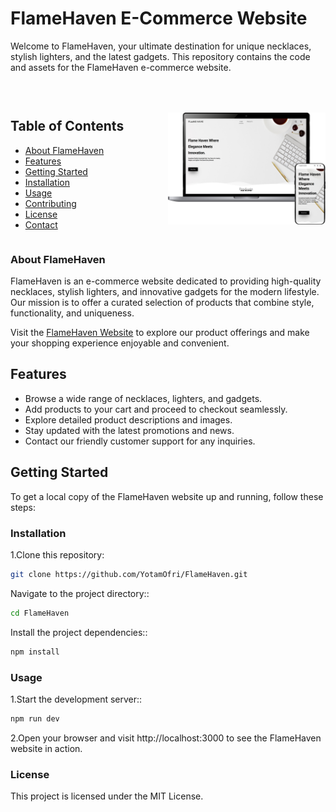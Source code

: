 # FlameHaven E-Commerce Website

Welcome to FlameHaven, your ultimate destination for unique necklaces, stylish lighters, and the latest gadgets. This repository contains the code and assets for the FlameHaven e-commerce website.

<div style="display: flex;  flex-wrap: wrap; justify-content: center; align-items: center; padding-top:30px;">
 <div style="flex: 1;">
 <h2>Table of Contents</h2>
    <ul>
      <li><a href="#about-flamehaven">About  FlameHaven</a></li>
      <li><a href="#features">Features</a></li>
      <li><a href="#getting-started">Getting Started</a></li>
      <li><a href="#installation">Installation</a></li>
      <li><a href="#usage">Usage</a></li>
      <li><a href="#contributing">Contributing</a></li>
      <li><a href="#license">License</a></li>
      <li><a href="#contact">Contact</a></li>
    </ul>
  </div>
  <div style="flex: 1; max-width: 100%; width: 300px;">
    <a href="https://google.com"><img src="./src/assets/Desktop.png" alt="Image Alt Text" style="max-width: 100%; width: 100%;"></a>
  </div>
</div>

### About FlameHaven

FlameHaven is an e-commerce website dedicated to providing high-quality necklaces, stylish lighters, and innovative gadgets for the modern lifestyle. Our mission is to offer a curated selection of products that combine style, functionality, and uniqueness.

Visit the [FlameHaven Website](https://www.flamehaven.com) to explore our product offerings and make your shopping experience enjoyable and convenient.

## Features

- Browse a wide range of necklaces, lighters, and gadgets.
- Add products to your cart and proceed to checkout seamlessly.
- Explore detailed product descriptions and images.
- Stay updated with the latest promotions and news.
- Contact our friendly customer support for any inquiries.

## Getting Started

To get a local copy of the FlameHaven website up and running, follow these steps:

### Installation

1.Clone this repository:

```bash
git clone https://github.com/YotamOfri/FlameHaven.git
```

Navigate to the project directory::

```bash
cd FlameHaven
```

Install the project dependencies::

```bash
npm install
```

### Usage

1.Start the development server::

```bash
npm run dev
```

2.Open your browser and visit http://localhost:3000 to see the FlameHaven website in action.

### License

This project is licensed under the MIT License.

